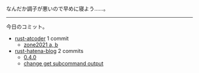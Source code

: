 なんだか調子が悪いので早めに寝よう……。

---

今日のコミット。

- [rust-atcoder](https://github.com/bouzuya/rust-atcoder) 1 commit
  - [zone2021 a, b](https://github.com/bouzuya/rust-atcoder/commit/a9b76deb4af81bf91097e1836b992cc92b42428c)
- [rust-hatena-blog](https://github.com/bouzuya/rust-hatena-blog) 2 commits
  - [0.4.0](https://github.com/bouzuya/rust-hatena-blog/commit/1a85a108808f0ff507731cd022a8eeb529d6cf6e)
  - [change get subcommand output](https://github.com/bouzuya/rust-hatena-blog/commit/ad82af3f70004d2317667350219b3a5a093a66c5)
